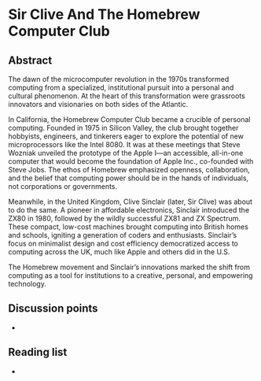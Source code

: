 # Sir Clive And The Homebrew Computer Club


## Abstract

The dawn of the microcomputer revolution in the 1970s transformed computing from a specialized, institutional pursuit into a personal and cultural phenomenon. At the heart of this transformation were grassroots innovators and visionaries on both sides of the Atlantic.

In California, the Homebrew Computer Club became a crucible of personal computing. Founded in 1975 in Silicon Valley, the club brought together hobbyists, engineers, and tinkerers eager to explore the potential of new microprocessors like the Intel 8080. It was at these meetings that Steve Wozniak unveiled the prototype of the Apple I—an accessible, all-in-one computer that would become the foundation of Apple Inc., co-founded with Steve Jobs. The ethos of Homebrew emphasized openness, collaboration, and the belief that computing power should be in the hands of individuals, not corporations or governments.

Meanwhile, in the United Kingdom, Clive Sinclair (later, Sir Clive) was about to do the same. A pioneer in affordable electronics, Sinclair introduced the ZX80 in 1980, followed by the wildly successful ZX81 and ZX Spectrum. These compact, low-cost machines brought computing into British homes and schools, igniting a generation of coders and enthusiasts. Sinclair’s focus on minimalist design and cost efficiency democratized access to computing across the UK, much like Apple and others did in the U.S.

The Homebrew movement and Sinclair’s innovations marked the shift from computing as a tool for institutions to a creative, personal, and empowering technology. 

## Discussion points

*


## Reading list

*
